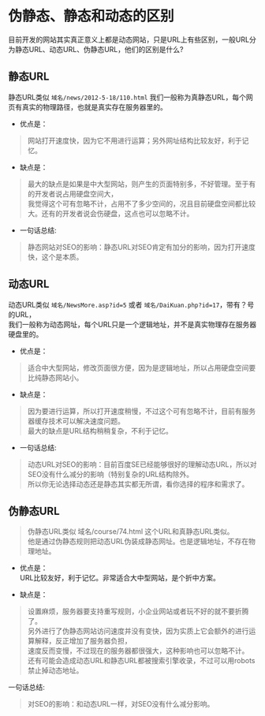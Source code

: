伪静态、静态和动态的区别  
====

目前开发的网站其实真正意义上都是动态网站，只是URL上有些区别，一般URL分为静态URL、动态URL、伪静态URL，他们的区别是什么?  

## 静态URL  

静态URL类似  `域名/news/2012-5-18/110.html` 我们一般称为真静态URL，每个网页有真实的物理路径，也就是真实存在服务器里的。  

- 优点是：  
> 网站打开速度快，因为它不用进行运算；另外网址结构比较友好，利于记忆。
- 缺点是：  
> 最大的缺点是如果是中大型网站，则产生的页面特别多，不好管理。至于有的开发者说占用硬盘空间大，  
> 我觉得这个可有忽略不计，占用不了多少空间的，况且目前硬盘空间都比较大。还有的开发者说会伤硬盘，这点也可以忽略不计。  

- 一句话总结:  
> 静态网站对SEO的影响：静态URL对SEO肯定有加分的影响，因为打开速度快，这个是本质。  

## 动态URL  
动态URL类似 `域名/NewsMore.asp?id=5` 或者 `域名/DaiKuan.php?id=17`，带有？号的URL，  
我们一般称为动态网址，每个URL只是一个逻辑地址，并不是真实物理存在服务器硬盘里的。  

- 优点是：
> 适合中大型网站，修改页面很方便，因为是逻辑地址，所以占用硬盘空间要比纯静态网站小。  
- 缺点是：
> 因为要进行运算，所以打开速度稍慢，不过这个可有忽略不计，目前有服务器缓存技术可以解决速度问题。  
> 最大的缺点是URL结构稍稍复杂，不利于记忆。
- 一句话总结:
> 动态URL对SEO的影响：目前百度SE已经能够很好的理解动态URL，所以对SEO没有什么减分的影响（特别复杂的URL结构除外。  
> 所以你无论选择动态还是静态其实都无所谓，看你选择的程序和需求了。

## 伪静态URL  
> 伪静态URL类似 域名/course/74.html 这个URL和真静态URL类似。  
> 他是通过伪静态规则把动态URL伪装成静态网址。也是逻辑地址，不存在物理地址。  

- 优点是：  
URL比较友好，利于记忆。非常适合大中型网站，是个折中方案。  

- 缺点是：  
> 设置麻烦，服务器要支持重写规则，小企业网站或者玩不好的就不要折腾了。  
> 另外进行了伪静态网站访问速度并没有变快，因为实质上它会额外的进行运算解释，反正增加了服务器负担，  
> 速度反而变慢，不过现在的服务器都很强大，这种影响也可以忽略不计。  
> 还有可能会造成动态URL和静态URL都被搜索引擎收录，不过可以用robots禁止掉动态地址。  

一句话总结:   
> 对SEO的影响：和动态URL一样，对SEO没有什么减分影响。  
